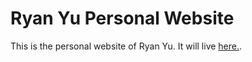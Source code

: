 # Ryan Yu Personal Website

This is the personal website of Ryan Yu. It will live [here.](http://ryan-yu.com/).
